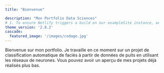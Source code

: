 ```yaml
---
title: "Bienvenue"

description: "Mon Portfolio Data Sciences"
# 1. To ensure Netlify triggers a build on our exampleSite instance, we need to change a file in the exampleSite directory.
theme_version: '2.8.2'
cascade:
  featured_image: '/images/codage.jpg'
---
```

Bienvenue sur mon portfolio. Je travaille en ce moment sur un projet de classification automatique de faciès à partir de données de puits en utilisant les réseaux de neurones. Vous pouvez avoir un aperçu de mes projets déjà réalisés plus bas.
